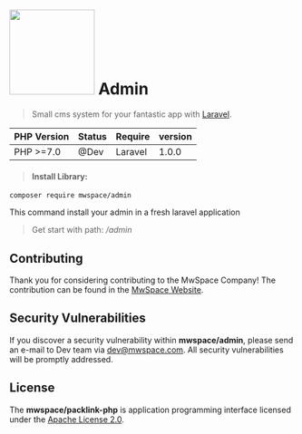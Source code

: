 # <img src="https://laravel.com/img/logotype.min.svg" width="150"> Admin

> Small cms system for your fantastic app with [Laravel](https://laravel.com/).

PHP Version  | Status  | Require  | version
------------ | ------- | -------- | -------
PHP >=7.0    | @Dev    | Laravel  | 1.0.0

> #### Install Library:

`composer require mwspace/admin`

This command install your admin in a fresh laravel application

> Get start with path: */admin*

## Contributing

Thank you for considering contributing to the MwSpace Company! The contribution can be found in
the [MwSpace Website](https://mwspace.com/it).

## Security Vulnerabilities

If you discover a security vulnerability within **mwspace/admin**, please send an e-mail to Dev team
via [dev@mwspace.com](mailto:dev@mwspace.com). All security vulnerabilities will be promptly addressed.

## License

The **mwspace/packlink-php** is application programming interface licensed under
the [Apache License 2.0](http://www.apache.org/licenses/LICENSE-2.0.txt).
